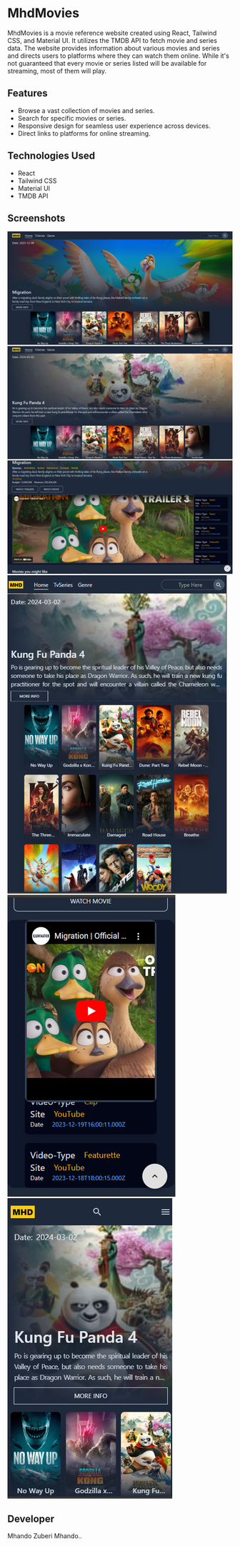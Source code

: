 # MhdMovies

MhdMovies is a movie reference website created using React, Tailwind CSS, and Material UI. It utilizes the TMDB API to fetch movie and series data. The website provides information about various movies and series and directs users to platforms where they can watch them online. While it's not guaranteed that every movie or series listed will be available for streaming, most of them will play.

## Features

- Browse a vast collection of movies and series.
- Search for specific movies or series.
- Responsive design for seamless user experience across devices.
- Direct links to platforms for online streaming.

## Technologies Used

- React
- Tailwind CSS
- Material UI
- TMDB API

## Screenshots

![Screenshot 1](/src/GitAssets/desktopHome.png)
![Screenshot 1](/src/GitAssets/desktop2.png)
![Screenshot 1](/src/GitAssets/desktopyoutube.png)
![Screenshot 1](/src/GitAssets/tablet.png)
![Screenshot 1](/src/GitAssets/phone2.png)
![Screenshot 1](/src/GitAssets/smallPhone.png)

<!-- Add more screenshots as needed -->

## Developer

Mhando Zuberi Mhando..
